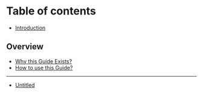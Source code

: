 # Table of contents

* [Introduction](README.md)

## Overview

* [Why this Guide Exists?](overview/sd.md)
* [How to use this Guide?](overview/how-to-use-this-guide.md)

---

* [Untitled](untitled.md)

